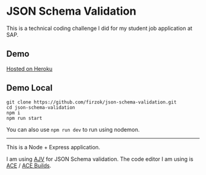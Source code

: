 # JSON Schema Validation

This is a technical coding challenge I did for my student job application at SAP.


## Demo
[Hosted on Heroku](https://json-schema-validation.herokuapp.com/)


## Demo Local
```
git clone https://github.com/firzok/json-schema-validation.git
cd json-schema-validation
npm i
npm run start
```
You can also use `npm run dev` to run using nodemon.

___


This is a Node + Express application.

I am using [AJV](https://github.com/ajv-validator/ajv) for JSON Schema validation. The code editor I am using is [ACE](https://github.com/ajaxorg/ace) / [ACE Builds](https://github.com/ajaxorg/ace-builds/).
